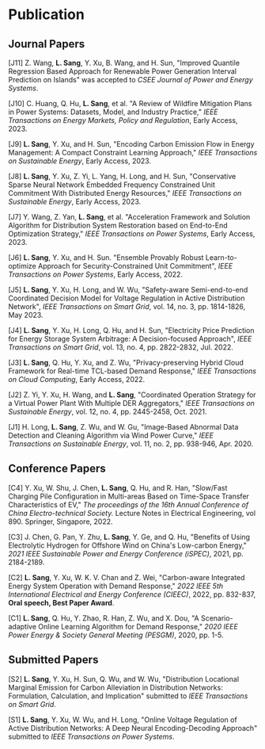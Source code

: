 # Publication

## Journal Papers
[J11] Z. Wang, **L. Sang**, Y. Xu, B. Wang, and H. Sun, "Improved Quantile Regression Based Approach for Renewable Power Generation Interval Prediction on Islands" was accepted to *CSEE Journal of Power and Energy Systems*.

[J10] C. Huang, Q. Hu, **L. Sang**, et al. "A Review of Wildfire Mitigation Plans in Power Systems: Datasets, Model, and Industry Practice," *IEEE Transactions on Energy Markets, Policy and Regulation*, Early Access, 2023.

[J9] **L. Sang**, Y. Xu, and H. Sun, "Encoding Carbon Emission Flow in Energy Management: A Compact Constraint Learning Approach," *IEEE Transactions on Sustainable Energy*, Early Access, 2023.

[J8] **L. Sang**, Y. Xu, Z. Yi, L. Yang, H. Long, and H. Sun, "Conservative Sparse Neural Network Embedded Frequency Constrained Unit Commitment With Distributed Energy Resources," *IEEE Transactions on Sustainable Energy*, Early Access, 2023.

[J7] Y. Wang, Z. Yan, **L. Sang**, et al. "Acceleration Framework and Solution Algorithm for Distribution System Restoration based on End-to-End Optimization Strategy," *IEEE Transactions on Power Systems*, Early Access, 2023.

[J6] **L. Sang**, Y. Xu, and H. Sun. "Ensemble Provably Robust Learn-to-optimize Approach for Security-Constrained Unit Commitment", *IEEE Transactions on Power Systems*, Early Access, 2022.

[J5] **L. Sang**, Y. Xu, H. Long, and W. Wu, "Safety-aware Semi-end-to-end Coordinated Decision Model for Voltage Regulation in Active Distribution Network", *IEEE Transactions on Smart Grid*, vol. 14, no. 3, pp. 1814-1826, May 2023.

[J4] **L. Sang**, Y. Xu, H. Long, Q. Hu, and H. Sun, "Electricity Price Prediction for Energy Storage System Arbitrage: A Decision-focused Approach", *IEEE Transactions on Smart Grid*, vol. 13, no. 4, pp. 2822-2832, Jul. 2022.

[J3] **L. Sang**, Q. Hu, Y. Xu, and Z. Wu, "Privacy-preserving Hybrid Cloud Framework for Real-time TCL-based Demand Response," *IEEE Transactions on Cloud Computing*, Early Access, 2022.

[J2] Z. Yi, Y. Xu, H. Wang, and **L. Sang**, "Coordinated Operation Strategy for a Virtual Power Plant With Multiple DER Aggregators," *IEEE Transactions on Sustainable Energy*, vol. 12, no. 4, pp. 2445-2458, Oct. 2021.

[J1] H. Long, **L. Sang**, Z. Wu, and W. Gu, "Image-Based Abnormal Data Detection and Cleaning Algorithm via Wind Power Curve," *IEEE Transactions on Sustainable Energy*, vol. 11, no. 2, pp. 938-946, Apr. 2020.

## Conference Papers

[C4] Y. Xu, W. Shu, J. Chen, **L. Sang**, Q. Hu, and R. Han, "Slow/Fast Charging Pile Configuration in Multi-areas Based on Time-Space Transfer Characteristics of EV," *The proceedings of the 16th Annual Conference of China Electro-technical Society.* Lecture Notes in Electrical Engineering, vol 890. Springer, Singapore, 2022.

[C3] J. Chen, G. Pan, Y. Zhu, **L. Sang**, Y. Ge, and Q. Hu, "Benefits of Using Electrolytic Hydrogen for Offshore Wind on China's Low-carbon Energy," *2021 IEEE Sustainable Power and Energy Conference (iSPEC)*, 2021, pp. 2184-2189.

[C2] **L. Sang**, Y. Xu, W. K. V. Chan and Z. Wei, "Carbon-aware Integrated Energy System Operation with Demand Response," *2022 IEEE 5th International Electrical and Energy Conference (CIEEC)*, 2022, pp. 832-837, **Oral speech, Best Paper Award**.

[C1] **L. Sang**, Q. Hu, Y. Zhao, R. Han, Z. Wu, and X. Dou, "A Scenario-adaptive Online Learning Algorithm for Demand Response," *2020 IEEE Power Energy & Society General Meeting (PESGM)*, 2020, pp. 1-5.

## Submitted Papers

[S2] **L. Sang**, Y. Xu, H. Sun, Q. Wu, and W. Wu, "Distribution Locational Marginal Emission for Carbon Alleviation in Distribution Networks: Formulation, Calculation, and Implication" submitted to *IEEE Transactions on Smart Grid*.

[S1] **L. Sang**, Y. Xu, W. Wu, and H. Long, "Online Voltage Regulation of Active Distribution Networks: A Deep Neural Encoding-Decoding Approach" submitted to *IEEE Transactions on Power Systems*.

